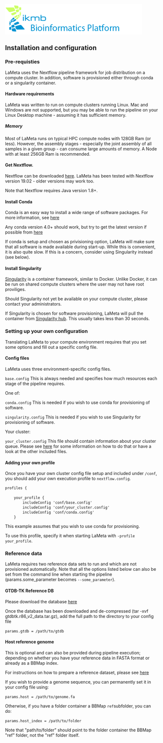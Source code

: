 ![](../images/ikmb_bfx_logo.png)

## Installation and configuration

### Pre-requisties

LaMeta uses the Nextflow pipeline framework for job distribution on a compute cluster. In addition, software is provisioned either through conda or a singularity container. 

#### Hardware requirements

LaMeta was written to run on compute clusters running Linux. Mac and Windows are not supported, but you may be able to run the pipeline on your Linux Desktop machine - assuming it has sufficient memory.

##### Memory

Most of LaMeta runs on typical HPC compute nodes with 128GB Ram (or less). 
However, the assembly stages - especially the joint assembly of all samples in a given group - can consume large amounts of memory. A Node with at least 256GB Ram is recommended. 

#### Get Nextflow.

Nextflow can be downloaded [here](https://github.com/nextflow-io/nextflow/releases).
LaMeta has been tested with Nextflow version 19.02 - older versions may work too. 

Note that Nextflow requires Java version 1.8+.

#### Install Conda

Conda is an easy way to install a wide range of software packages. For more information, see [here](https://conda.io/projects/conda/en/latest/user-guide/overview.html)

Any conda version 4.0+ should work, but try to get the latest version if possible from [here](https://www.anaconda.com/distribution/)

If conda is setup and chosen as privisioning option, LaMeta will make sure that all software is made available during start-up. While this is convenient, it is also quite slow. If this is a concern, consider using Singularity instead (see below).

#### Install Singularity

[Singularity](https://www.sylabs.io/singularity/) is a container framework, similar to Docker. Unlike Docker, it can be run on shared compute clusters where the user may not have root proviliges. 

Should Singularity not yet be available on your compute cluster, please contact your administrators. 

If Singularity is chosen for software provisioning, LaMeta will pull the container from [Singularity hub](https://singularity-hub.org/). This usually takes less than 30 seconds. 

### Setting up your own configuration

Translating LaMeta to your compute environment requires that you set some options and fill out a specific config file. 

#### Config files

LaMeta uses three environment-specific config files.

`base.config` This is always needed and specifies how much resources each stage of the pipeline requires. 

One of:

`conda.config` This is needed if you wish to use conda for provisioning of software. 

`singularity.config` This is needed if you wish to use Singularity for provisioning of software.

Your cluster:

`your_cluster.config` This file should contain information about your cluster queue. Please see [here](https://www.nextflow.io/docs/latest/executor.html) for some information on how to do that or have a look at the other included files. 

#### Adding your own profile

Once you have your own cluster config file setup and included under `/conf`, you should add your own execution profile to `nextflow.config`.

```
profiles {

	your_profile {
		includeConfig 'conf/base.config'
		includeConfig 'conf/your_cluster.config'
		includeConfig 'conf/conda.config'
	}
```


This example assumes that you wish to use conda for provisioning. 

To use this profile, specify it when starting LaMeta with `-profile your_profile`.

### Reference data

LaMeta requires two reference data sets to run and which are not provisioned automatically. Note that all the options listed below can also be set from the command line when starting the pipeline (params.some_parameter becomes `--some_parameter`). 

#### GTDB-TK Reference DB

Please download the database [here](https://data.ace.uq.edu.au/public/gtdbtk/release_86/gtdbtk.r86_v2_data.tar.gz)

Once the database has been downloaded and de-compressed (tar -xvf gtdbtk.r86_v2_data.tar.gz), add the full path to the directory to your config file 

`params.gtdb = /path/to/gtdb`

#### Host reference genome

This is optional and can also be provided during pipeline execution; depending on whether you have your reference data in FASTA format or already as a BBMap index. 

For instructions on how to prepare a reference dataset, please see [here](http://seqanswers.com/forums/showthread.php?t=42552)

If you wish to provide a genome sequence, you can permanently set it in your config file using:

`params.host = /path/to/genome.fa` 

Otherwise, if you have a folder container a BBMap `ref`subfolder, you can do:

`params.host_index = /path/to/folder`

Note that "path/to/folder" should point to the folder container the BBMap "ref" folder, not the "ref" folder itself. 

